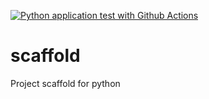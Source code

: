 [![Python application test with Github Actions](https://github.com/harroopsra/scaffold/actions/workflows/main.yml/badge.svg)](https://github.com/harroopsra/scaffold/actions/workflows/main.yml)


# scaffold
Project scaffold for python
